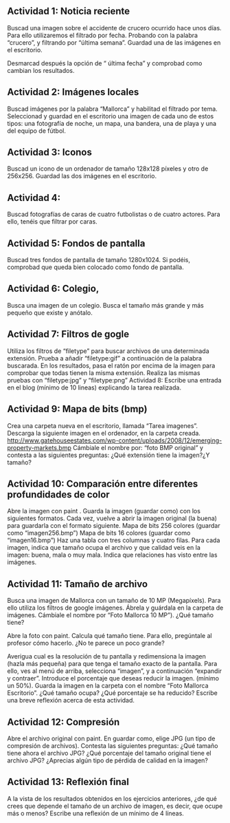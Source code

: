 ## Actividad 1: Noticia reciente

Buscad una imagen sobre el accidente de crucero ocurrido hace unos días. Para ello utilizaremos el filtrado por fecha. Probando con la palabra “crucero”, y filtrando por “última semana”. Guardad una de las imágenes en el escritorio.

Desmarcad después la opción de “ última fecha” y comprobad como cambian los resultados.

## Actividad 2: Imágenes locales

Buscad imágenes por la palabra “Mallorca” y habilitad el filtrado por tema. Seleccionad y guardad en el escritorio una imagen de cada uno de estos tipos: una fotografía de noche, un mapa, una bandera, una de playa y una del equipo de fútbol.

## Actividad 3: Iconos

Buscad un icono de un ordenador de tamaño 128x128 píxeles y otro de 256x256. Guardad las dos imágenes en el escritorio.

## Actividad 4: 

Buscad fotografías de caras de cuatro futbolistas o de cuatro actores. Para ello, tenéis que filtrar por caras.

## Actividad 5: Fondos de pantalla

Buscad tres fondos de pantalla de tamaño 1280x1024. Si podéis, comprobad que queda bien colocado como fondo de pantalla.

## Actividad 6: Colegio,

Busca una imagen de un colegio. Busca el tamaño más grande y más pequeño que existe y anótalo.

## Actividad 7: Filtros de gogle

Utiliza los filtros de “filetype” para buscar archivos de una determinada extensión. Prueba a añadir “filetype:gif” a continuación de la palabra buscarada. En los resultados, pasa el ratón por encima de la imagen para comprobar que todas tienen la misma extensión.
Realiza las mismas pruebas con “filetype:jpg” y “filetype:png”
Actividad 8: Escribe una entrada en el blog (mínimo de 10 lineas) explicando la tarea realizada.

## Actividad 9: Mapa de bits (bmp)

Crea una carpeta nueva en el escritorio, llamada “Tarea imagenes”.
Descarga la siguiente imagen en el ordenador, en la carpeta creada.
http://www.gatehouseestates.com/wp-content/uploads/2008/12/emerging-property-markets.bmp
Cámbiale el nombre por: “foto BMP original” y contesta a las siguientes preguntas: ¿Qué extensión tiene la imagen?¿Y tamaño?

## Actividad 10: Comparación entre diferentes profundidades de color

Abre la imagen con paint . Guarda la imagen (guardar como) con los siguientes formatos. Cada vez, vuelve a abrir la imagen original (la buena) para guardarla con el formato siguiente.
Mapa de bits 256 colores (guardar como “imagen256.bmp”)
Mapa de bits 16 colores (guardar como “imagen16.bmp”)
Haz una tabla con tres columnas y cuatro filas. Para cada imagen, indica que tamaño ocupa el archivo y que calidad veis en la imagen: buena, mala o muy mala. Indica que relaciones has visto entre las imágenes.

## Actividad 11: Tamaño de archivo

Busca una imagen de Mallorca con un tamaño de 10 MP (Megapíxels). Para ello utiliza los filtros de google imágenes. Ábrela y guárdala en la carpeta de imágenes. Cámbiale el nombre por “Foto Mallorca 10 MP”). ¿Qué tamaño tiene?

Abre la foto con paint. Calcula qué tamaño tiene. Para ello, pregúntale al profesor cómo hacerlo. ¿No te parece un poco grande?

Averigua cual es la resolución de tu pantalla y redimensiona la imagen (hazla más pequeña) para que tenga el tamaño exacto de la pantalla. Para ello, ves al menú de arriba, selecciona “imagen”, y a continuación “expandir y contraer”. Introduce el porcentaje que deseas reducir la imagen. (mínimo un 50%). Guarda la imagen en la carpeta con el nombre “Foto Mallorca Escritorio”. ¿Qué tamaño ocupa? ¿Qué porcentaje se ha reducido? Escribe una breve reflexión acerca de esta actividad.

## Actividad 12: Compresión

Abre el archivo original con paint. En guardar como, elige JPG (un tipo de compresión de archivos). Contesta las siguientes preguntas:
¿Qué tamaño tiene ahora el archivo JPG? ¿Qué porcentaje del tamaño original tiene el archivo JPG? ¿Aprecias algún tipo de pérdida de calidad en la imagen?

## Actividad 13: Reflexión final

A la vista de los resultados obtenidos en los ejercicios anteriores, ¿de qué crees que depende el tamaño de un archivo de imagen, es decir, que ocupe más o menos? 
Escribe una reflexión de un mínimo de 4 líneas.




